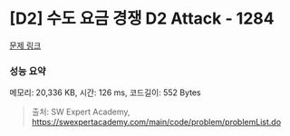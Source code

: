 # [D2] 수도 요금 경쟁 D2 Attack - 1284 

[문제 링크](https://swexpertacademy.com/main/code/problem/problemDetail.do?contestProbId=AV189xUaI8UCFAZN) 

### 성능 요약

메모리: 20,336 KB, 시간: 126 ms, 코드길이: 552 Bytes



> 출처: SW Expert Academy, https://swexpertacademy.com/main/code/problem/problemList.do